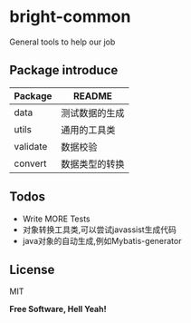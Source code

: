 # bright-common
General tools to help our job

## Package introduce

| Package | README |
| ------ | ------ |
| data | 测试数据的生成 |
| utils | 通用的工具类 |
| validate | 数据校验 |
| convert | 数据类型的转换 |

## Todos

 - Write MORE Tests
 - 对象转换工具类,可以尝试javassist生成代码
 - java对象的自动生成,例如Mybatis-generator

License
----

MIT


**Free Software, Hell Yeah!**

